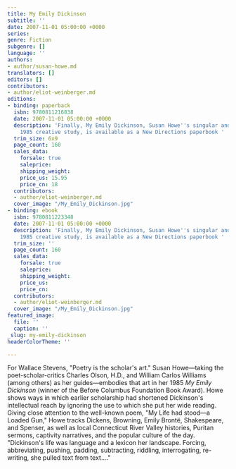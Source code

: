 ```yaml
---
title: My Emily Dickinson
subtitle: ''
date: 2007-11-01 05:00:00 +0000
series: 
genre: Fiction
subgenre: []
language: ''
authors:
- author/susan-howe.md
translators: []
editors: []
contributors:
- author/eliot-weinberger.md
editions:
- binding: paperback
  isbn: 9780811216838
  date: 2007-11-01 05:00:00 +0000
  description: 'Finally, My Emily Dickinson, Susan Howe''s singular and unforgettable
    1985 creative study, is available as a New Directions paperbook '
  trim_size: 6x9
  page_count: 160
  sales_data:
    forsale: true
    saleprice: 
    shipping_weight: 
    price_us: 15.95
    price_cn: 18
  contributors:
  - author/eliot-weinberger.md
  cover_image: "/My_Emily_Dickinson.jpg"
- binding: ebook
  isbn: 9780811223348
  date: 2007-11-01 05:00:00 +0000
  description: 'Finally, My Emily Dickinson, Susan Howe''s singular and unforgettable
    1985 creative study, is available as a New Directions paperbook '
  trim_size: ''
  page_count: 160
  sales_data:
    forsale: true
    saleprice: 
    shipping_weight: 
    price_us: 
    price_cn: 
  contributors:
  - author/eliot-weinberger.md
  cover_image: "/My_Emily_Dickinson.jpg"
featured_image:
  file: ''
  caption: ''
_slug: my-emily-dickinson
headerColorTheme: ''

---
```

For Wallace Stevens, "Poetry is the scholar's art." Susan Howe—taking the poet-scholar-critics Charles Olson, H.D., and William Carlos Williams (among others) as her guides—embodies that art in her 1985 _My Emily Dickinson_ (winner of the Before Columbus Foundation Book Award). Howe shows ways in which earlier scholarship had shortened Dickinson's intellectual reach by ignoring the use to which she put her wide reading. Giving close attention to the well-known poem, "My Life had stood—a Loaded Gun," Howe tracks Dickens, Browning, Emily Brontë, Shakespeare, and Spenser, as well as local Connecticut River Valley histories, Puritan sermons, captivity narratives, and the popular culture of the day. "Dickinson's life was language and a lexicon her landscape. Forcing, abbreviating, pushing, padding, subtracting, riddling, interrogating, re-writing, she pulled text from text...."